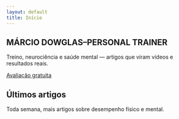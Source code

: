 ```yaml
---
layout: default
title: Início
---
```


<section class="hero" style="background-image:url('{{ '/assets/hero-1.jpg' | relative_url }}?v={{ site.time | date: '%s' }}')">
  <div class="hero-overlay"></div>
  <div class="hero-content">
    <h1>MÁRCIO DOWGLAS–PERSONAL TRAINER</h1>
    <p class="sub">Treino, neurociência e saúde mental — artigos que viram vídeos e resultados reais.</p>
    <div class="btn-row">
      <a class="btn destaque" href="{{ '/avaliacao' | relative_url }}">Avaliação gratuita</a>
    </div>
  </div>
</section>

<section class="artigos">
  <h2>Últimos artigos</h2>
  <p>Toda semana, mais artigos sobre desempenho físico e mental.</p>
</section>
